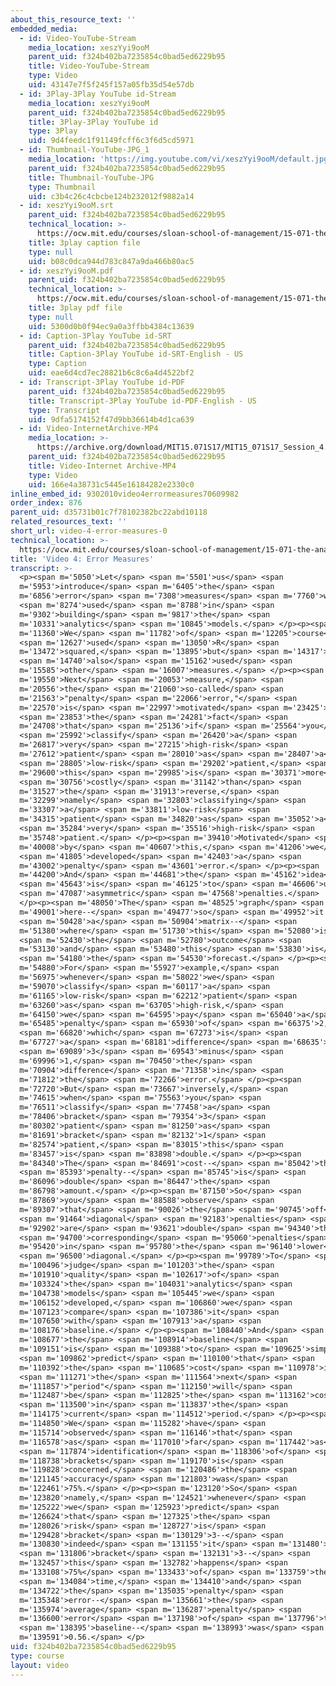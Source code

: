 ```yaml
---
about_this_resource_text: ''
embedded_media:
  - id: Video-YouTube-Stream
    media_location: xeszYyi9ooM
    parent_uid: f324b402ba7235854c0bad5ed6229b95
    title: Video-YouTube-Stream
    type: Video
    uid: 43147e7f5f245f157a05fb35d54e57db
  - id: 3Play-3Play YouTube id-Stream
    media_location: xeszYyi9ooM
    parent_uid: f324b402ba7235854c0bad5ed6229b95
    title: 3Play-3Play YouTube id
    type: 3Play
    uid: 9d4feedc1f91149fcff6c3f6d5cd5971
  - id: Thumbnail-YouTube-JPG_1
    media_location: 'https://img.youtube.com/vi/xeszYyi9ooM/default.jpg'
    parent_uid: f324b402ba7235854c0bad5ed6229b95
    title: Thumbnail-YouTube-JPG
    type: Thumbnail
    uid: c3b4c26c4cbcbe124b232012f9882a14
  - id: xeszYyi9ooM.srt
    parent_uid: f324b402ba7235854c0bad5ed6229b95
    technical_location: >-
      https://ocw.mit.edu/courses/sloan-school-of-management/15-071-the-analytics-edge-spring-2017/trees/keeping-an-eye-on-healthcare-costs-the-d2hawkeye-story/video-4-error-measures/video-4-error-measures-0/xeszYyi9ooM.srt
    title: 3play caption file
    type: null
    uid: b08c0dca944d783c847a9da466b80ac5
  - id: xeszYyi9ooM.pdf
    parent_uid: f324b402ba7235854c0bad5ed6229b95
    technical_location: >-
      https://ocw.mit.edu/courses/sloan-school-of-management/15-071-the-analytics-edge-spring-2017/trees/keeping-an-eye-on-healthcare-costs-the-d2hawkeye-story/video-4-error-measures/video-4-error-measures-0/xeszYyi9ooM.pdf
    title: 3play pdf file
    type: null
    uid: 5300d0b0f94ec9a0a3ffbb4384c13639
  - id: Caption-3Play YouTube id-SRT
    parent_uid: f324b402ba7235854c0bad5ed6229b95
    title: Caption-3Play YouTube id-SRT-English - US
    type: Caption
    uid: eae6d4cd7ec28821b6c8c6a4d4522bf2
  - id: Transcript-3Play YouTube id-PDF
    parent_uid: f324b402ba7235854c0bad5ed6229b95
    title: Transcript-3Play YouTube id-PDF-English - US
    type: Transcript
    uid: 9dfa5174152f47d9bb36614b4d1ca639
  - id: Video-InternetArchive-MP4
    media_location: >-
      https://archive.org/download/MIT15.071S17/MIT15_071S17_Session_4.3.07_300k.mp4
    parent_uid: f324b402ba7235854c0bad5ed6229b95
    title: Video-Internet Archive-MP4
    type: Video
    uid: 166e4a38731c5445e16184282e2330c0
inline_embed_id: 9302010video4errormeasures70609982
order_index: 876
parent_uid: d35731b01c7f78102382bc22abd10118
related_resources_text: ''
short_url: video-4-error-measures-0
technical_location: >-
  https://ocw.mit.edu/courses/sloan-school-of-management/15-071-the-analytics-edge-spring-2017/trees/keeping-an-eye-on-healthcare-costs-the-d2hawkeye-story/video-4-error-measures/video-4-error-measures-0
title: 'Video 4: Error Measures'
transcript: >-
  <p><span m='5050'>Let</span> <span m='5501'>us</span> <span
  m='5953'>introduce</span> <span m='6405'>the</span> <span
  m='6856'>error</span> <span m='7308'>measures</span> <span m='7760'>we</span>
  <span m='8274'>used</span> <span m='8788'>in</span> <span
  m='9302'>building</span> <span m='9817'>the</span> <span
  m='10331'>analytics</span> <span m='10845'>models.</span> </p><p><span
  m='11360'>We</span> <span m='11782'>of</span> <span m='12205'>course</span>
  <span m='12627'>used</span> <span m='13050'>R</span> <span
  m='13472'>squared,</span> <span m='13895'>but</span> <span m='14317'>we</span>
  <span m='14740'>also</span> <span m='15162'>used</span> <span
  m='15585'>other</span> <span m='16007'>measures.</span> </p><p><span
  m='19550'>Next</span> <span m='20053'>measure,</span> <span
  m='20556'>the</span> <span m='21060'>so-called</span> <span
  m='21563'>"penalty</span> <span m='22066'>error,"</span> <span
  m='22570'>is</span> <span m='22997'>motivated</span> <span m='23425'>by</span>
  <span m='23853'>the</span> <span m='24281'>fact</span> <span
  m='24708'>that</span> <span m='25136'>if</span> <span m='25564'>you</span>
  <span m='25992'>classify</span> <span m='26420'>a</span> <span
  m='26817'>very</span> <span m='27215'>high-risk</span> <span
  m='27612'>patient</span> <span m='28010'>as</span> <span m='28407'>a</span>
  <span m='28805'>low-risk</span> <span m='29202'>patient,</span> <span
  m='29600'>this</span> <span m='29985'>is</span> <span m='30371'>more</span>
  <span m='30756'>costly</span> <span m='31142'>than</span> <span
  m='31527'>the</span> <span m='31913'>reverse,</span> <span
  m='32299'>namely</span> <span m='32803'>classifying</span> <span
  m='33307'>a</span> <span m='33811'>low-risk</span> <span
  m='34315'>patient</span> <span m='34820'>as</span> <span m='35052'>a</span>
  <span m='35284'>very</span> <span m='35516'>high-risk</span> <span
  m='35748'>patient.</span> </p><p><span m='39410'>Motivated</span> <span
  m='40008'>by</span> <span m='40607'>this,</span> <span m='41206'>we</span>
  <span m='41805'>developed</span> <span m='42403'>a</span> <span
  m='43002'>penalty</span> <span m='43601'>error.</span> </p><p><span
  m='44200'>And</span> <span m='44681'>the</span> <span m='45162'>idea</span>
  <span m='45643'>is</span> <span m='46125'>to</span> <span m='46606'>use</span>
  <span m='47087'>asymmetric</span> <span m='47568'>penalties.</span>
  </p><p><span m='48050'>The</span> <span m='48525'>graph</span> <span
  m='49001'>here--</span> <span m='49477'>so</span> <span m='49952'>it's</span>
  <span m='50428'>a</span> <span m='50904'>matrix--</span> <span
  m='51380'>where</span> <span m='51730'>this</span> <span m='52080'>is</span>
  <span m='52430'>the</span> <span m='52780'>outcome</span> <span
  m='53130'>and</span> <span m='53480'>this</span> <span m='53830'>is</span>
  <span m='54180'>the</span> <span m='54530'>forecast.</span> </p><p><span
  m='54880'>For</span> <span m='55927'>example,</span> <span
  m='56975'>whenever</span> <span m='58022'>we</span> <span
  m='59070'>classify</span> <span m='60117'>a</span> <span
  m='61165'>low-risk</span> <span m='62212'>patient</span> <span
  m='63260'>as</span> <span m='63705'>high-risk,</span> <span
  m='64150'>we</span> <span m='64595'>pay</span> <span m='65040'>a</span> <span
  m='65485'>penalty</span> <span m='65930'>of</span> <span m='66375'>2,</span>
  <span m='66820'>which</span> <span m='67273'>is</span> <span
  m='67727'>a</span> <span m='68181'>difference</span> <span m='68635'>of</span>
  <span m='69089'>3</span> <span m='69543'>minus</span> <span
  m='69996'>1,</span> <span m='70450'>the</span> <span
  m='70904'>difference</span> <span m='71358'>in</span> <span
  m='71812'>the</span> <span m='72266'>error.</span> </p><p><span
  m='72720'>But</span> <span m='73667'>inversely,</span> <span
  m='74615'>when</span> <span m='75563'>you</span> <span
  m='76511'>classify</span> <span m='77458'>a</span> <span
  m='78406'>bracket</span> <span m='79354'>3</span> <span
  m='80302'>patient</span> <span m='81250'>as</span> <span
  m='81691'>bracket</span> <span m='82132'>1</span> <span
  m='82574'>patient,</span> <span m='83015'>this</span> <span
  m='83457'>is</span> <span m='83898'>double.</span> </p><p><span
  m='84340'>The</span> <span m='84691'>cost--</span> <span m='85042'>the</span>
  <span m='85393'>penalty--</span> <span m='85745'>is</span> <span
  m='86096'>double</span> <span m='86447'>the</span> <span
  m='86798'>amount.</span> </p><p><span m='87150'>So</span> <span
  m='87869'>you</span> <span m='88588'>observe</span> <span
  m='89307'>that</span> <span m='90026'>the</span> <span m='90745'>off</span>
  <span m='91464'>diagonal</span> <span m='92183'>penalties</span> <span
  m='92902'>are</span> <span m='93621'>double</span> <span m='94340'>the</span>
  <span m='94700'>corresponding</span> <span m='95060'>penalties</span> <span
  m='95420'>in</span> <span m='95780'>the</span> <span m='96140'>lower</span>
  <span m='96500'>diagonal.</span> </p><p><span m='99789'>To</span> <span
  m='100496'>judge</span> <span m='101203'>the</span> <span
  m='101910'>quality</span> <span m='102617'>of</span> <span
  m='103324'>the</span> <span m='104031'>analytics</span> <span
  m='104738'>models</span> <span m='105445'>we</span> <span
  m='106152'>developed,</span> <span m='106860'>we</span> <span
  m='107123'>compare</span> <span m='107386'>it</span> <span
  m='107650'>with</span> <span m='107913'>a</span> <span
  m='108176'>baseline.</span> </p><p><span m='108440'>And</span> <span
  m='108677'>the</span> <span m='108914'>baseline</span> <span
  m='109151'>is</span> <span m='109388'>to</span> <span m='109625'>simply</span>
  <span m='109862'>predict</span> <span m='110100'>that</span> <span
  m='110392'>the</span> <span m='110685'>cost</span> <span m='110978'>in</span>
  <span m='111271'>the</span> <span m='111564'>next</span> <span
  m='111857'>"period"</span> <span m='112150'>will</span> <span
  m='112487'>be</span> <span m='112825'>the</span> <span m='113162'>cost</span>
  <span m='113500'>in</span> <span m='113837'>the</span> <span
  m='114175'>current</span> <span m='114512'>period.</span> </p><p><span
  m='114850'>We</span> <span m='115282'>have</span> <span
  m='115714'>observed</span> <span m='116146'>that</span> <span
  m='116578'>as</span> <span m='117010'>far</span> <span m='117442'>as</span>
  <span m='117874'>identification</span> <span m='118306'>of</span> <span
  m='118738'>brackets</span> <span m='119170'>is</span> <span
  m='119828'>concerned,</span> <span m='120486'>the</span> <span
  m='121145'>accuracy</span> <span m='121803'>was</span> <span
  m='122461'>75%.</span> </p><p><span m='123120'>So</span> <span
  m='123820'>namely,</span> <span m='124521'>whenever</span> <span
  m='125222'>we</span> <span m='125923'>predict</span> <span
  m='126624'>that</span> <span m='127325'>the</span> <span
  m='128026'>risk</span> <span m='128727'>is</span> <span
  m='129428'>bracket</span> <span m='130129'>3--</span> <span
  m='130830'>indeed</span> <span m='131155'>it</span> <span m='131480'>is</span>
  <span m='131806'>bracket</span> <span m='132131'>3--</span> <span
  m='132457'>this</span> <span m='132782'>happens</span> <span
  m='133108'>75%</span> <span m='133433'>of</span> <span m='133759'>the</span>
  <span m='134084'>time,</span> <span m='134410'>and</span> <span
  m='134722'>the</span> <span m='135035'>penalty</span> <span
  m='135348'>error--</span> <span m='135661'>the</span> <span
  m='135974'>average</span> <span m='136287'>penalty</span> <span
  m='136600'>error</span> <span m='137198'>of</span> <span m='137796'>the</span>
  <span m='138395'>baseline--</span> <span m='138993'>was</span> <span
  m='139591'>0.56.</span> </p>
uid: f324b402ba7235854c0bad5ed6229b95
type: course
layout: video
---
```

